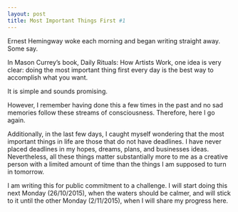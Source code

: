 ```yaml
---
layout: post
title: Most Important Things First #1
---
```

Ernest Hemingway woke each morning and began writing straight away. Some say.

In Mason Currey’s book, Daily Rituals: How Artists Work, one idea is very
clear: doing the most important thing first every day is the best way to
accomplish what you want.

It is simple and sounds promising.

However, I remember having done this a few times in the past and no sad memories
follow these streams of consciousness. Therefore, here I go again.

Additionally, in the last few days, I caught myself wondering that the most
important things in life are those that do not have deadlines. I have never
placed deadlines in my hopes, dreams, plans, and businesses ideas. Nevertheless,
all these things matter substantially more to me as a creative person with a
limited amount of time than the things I am supposed to turn in tomorrow.

I am writing this for public commitment to a challenge. I will start doing this
next Monday (26/10/2015), when the waters should be calmer, and will stick to it
until the other Monday (2/11/2015), when I will share my progress here.

